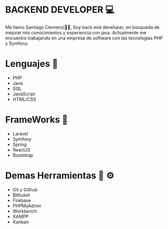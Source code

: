 #  BACKEND DEVELOPER 💻 

Me llamo Santiago Clemenzi👋👋, Soy back end developer, en búsqueda de mejorar mis conocimientos y experiencia con java. Actualmente me encuentro trabajando en una empresa de software con las tecnologias PHP y Symfony.

# Lenguajes  👾 
- PHP
- Java
- SQL
- JavaScript
- HTML/CSS


# FrameWorks 👾 
- Laravel
- Symfony
- Spring
- ReactJS
- Bootstrap



# Demas Herramientas 🔧 ⚙️ 
- Git y Github
- Bitbuket
- Firebase
- PHPMyAdmin
- Workbench
- XAMPP
- Kanban

